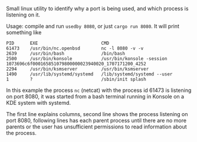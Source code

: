 Small linux utility to identify why a port is being used, and which process is listening on it.

Usage: compile and run `usedby 8080`, or just `cargo run 8080`. It will print something like

```
PID      EXE                        CMD                       
61473    /usr/bin/nc.openbsd        nc -l 8080 -v -v          
2639     /usr/bin/bash              /bin/bash                 
2500     /usr/bin/konsole           /usr/bin/konsole -session 1073696c6f000165851079800000023940020_1707171200_4252
2294     /usr/bin/ksmserver         /usr/bin/ksmserver        
1490     /usr/lib/systemd/systemd   /lib/systemd/systemd --user
1        ?                          /sbin/init splash         
```

In this example the process `nc` (netcat) with the process id 61473 is listening on port 8080, it was started from a bash terminal running in Konsole on a KDE system with systemd.

The first line explains columns, second line shows the process listening on port 8080, following lines has each parent process until there are no more parents or the user has unsufficient permissions to read information about the process.

